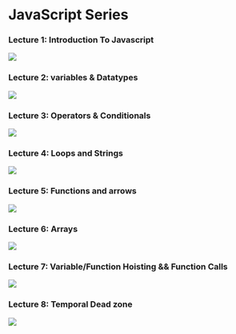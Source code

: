 <h1>JavaScript Series</h1>
<h3>Lecture 1: Introduction To Javascript</h3>

<a href="https://youtu.be/1dFqthtouqU?si=TwxxhRW0EWE8OF4U"><img src="https://github.com/user-attachments/assets/97ff9a16-5774-40c6-bbd3-d9f60085af08"/></a>
<br/>
<h3>Lecture 2: variables & Datatypes</h3>
<a href="https://youtu.be/u3v2H5mwixY?si=FYtrbHl5TzVaJ56Q"><img src="https://github.com/user-attachments/assets/3b577b45-3966-48a2-871e-e05a3ad67574"/></a>
<br/>
<h3>Lecture 3: Operators & Conditionals</h3>
<a href="https://youtu.be/u3v2H5mwixY?si=FYtrbHl5TzVaJ56Q"><img src="https://github.com/user-attachments/assets/55642d93-9959-457f-a36b-f6b3d3adbd70"/></a>
<br/>
<h3>Lecture 4: Loops and Strings</h3>
<a href="https://youtu.be/UXxwO_U_gXI?si=bRhD9faW7ljNV1wO"><img src="https://github.com/user-attachments/assets/d8d02c47-58c3-4191-83cf-e2d7db6017dd"/></a>
<h3>Lecture 5: Functions and arrows</h3>
<a href="https://youtu.be/nqC-UlGTssg?si=0WNyjKlA5RpD5gUJ"><img src="https://github.com/user-attachments/assets/1a3de475-516e-4b2a-a5c5-820244009764"/></a>
<h3>Lecture 6: Arrays</h3>
<a href="https://youtu.be/XK8loB2jYDE?si=jc-kov9wQzfHAnPM"><img src="https://github.com/user-attachments/assets/1dd55692-e189-47a9-bc41-bac9b3052c9f"/></a>
<h3>Lecture 7: Variable/Function Hoisting && Function Calls</h3>
<a href="https://youtu.be/eK4gqHb7P7w?si=5O6wJP96-15KlTtw"><img src="https://github.com/user-attachments/assets/df912e0f-7bd1-48f3-979a-b67785153dab"/></a>
<h3>Lecture 8: Temporal Dead zone</h3>
<a href="https://youtu.be/7NA3hX3IfVg?si=EFWelsTDqwNXLmXZ"><img src="https://github.com/user-attachments/assets/cae095b0-55f7-44de-9c5a-70d9bbd9847e"/></a>
